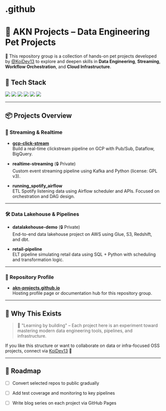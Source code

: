# .github
# 🧠 AKN Projects – Data Engineering Pet Projects

📁 This repository group is a collection of hands-on pet projects developed by [@KoiDev13](https://github.com/KoiDev13) to explore and deepen skills in **Data Engineering**, **Streaming**, **Workflow Orchestration**, and **Cloud Infrastructure**.

## 🚀 Tech Stack

<p align="left">
  <img src="https://img.shields.io/badge/AWS-232F3E?style=flat&logo=amazonaws&logoColor=white" />
  <img src="https://img.shields.io/badge/GCP-4285F4?style=flat&logo=googlecloud&logoColor=white" />
  <img src="https://img.shields.io/badge/Airflow-017CEE?style=flat&logo=apacheairflow&logoColor=white" />
  <img src="https://img.shields.io/badge/dbt-FF694B?style=flat&logo=dbt&logoColor=white" />
  <img src="https://img.shields.io/badge/Databricks-E8721D?style=flat&logo=databricks&logoColor=white" />
  <img src="https://img.shields.io/badge/Python-3776AB?style=flat&logo=python&logoColor=white" />
</p>

---

## 📦 Projects Overview

### 🔄 Streaming & Realtime

- **[gcp-click-stream](https://github.com/akn-projects/gcp-click-stream)**  
  Build a real-time clickstream pipeline on GCP with Pub/Sub, Dataflow, BigQuery.

- **realtime-streaming** (🔒 Private)  
  Custom event streaming pipeline using Kafka and Python (license: GPL v3).

- **running_spotify_airflow**  
  ETL Spotify listening data using Airflow scheduler and APIs. Focused on orchestration and DAG design.

---

### 🛠️ Data Lakehouse & Pipelines

- **datalakehouse-demo** (🔒 Private)  
  End-to-end data lakehouse project on AWS using Glue, S3, Redshift, and dbt.

- **retail-pipeline**  
  ELT pipeline simulating retail data using SQL + Python with scheduling and transformation logic.

---

### 📂 Repository Profile

- **[akn-projects.github.io](https://github.com/akn-projects/akn-projects.github.io)**  
  Hosting profile page or documentation hub for this repository group.

---

## 📌 Why This Exists

> 🧪 "Learning by building" – Each project here is an experiment toward mastering modern data engineering tools, pipelines, and infrastructure.

If you like this structure or want to collaborate on data or infra-focused OSS projects, connect via [KoiDev13](https://github.com/KoiDev13) 🤝

---

## 📅 Roadmap

- [ ] Convert selected repos to public gradually
- [ ] Add test coverage and monitoring to key pipelines
- [ ] Write blog series on each project via GitHub Pages


